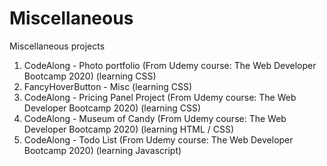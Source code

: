 # Miscellaneous
Miscellaneous projects

1. CodeAlong - Photo portfolio (From Udemy course: The Web Developer Bootcamp 2020) (learning CSS)
2. FancyHoverButton - Misc (learning CSS)
3. CodeAlong - Pricing Panel Project (From Udemy course: The Web Developer Bootcamp 2020) (learning CSS)
4. CodeAlong - Museum of Candy (From Udemy course: The Web Developer Bootcamp 2020) (learning HTML / CSS)
5. CodeAlong - Todo List (From Udemy course: The Web Developer Bootcamp 2020) (learning Javascript)
